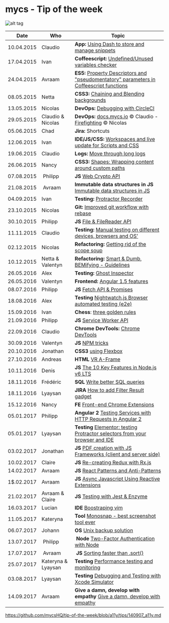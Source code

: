 # mycs - Tip of the week

![alt tag](http://media0.giphy.com/media/eEtxYul1kBS80/giphy.gif)

| Date     | Who        | Topic
---------- | ---------- | ---------
10.04.2015 | Claudio    | **App:** [Using Dash to store and manage snippets](https://github.com/mycsHQ/tip-of-the-week/blob/master/tips/150410_dash_app.md)
17.04.2015 | Ivan       | **Coffeescript:** [Undefined/Unused variables checker](https://www.npmjs.com/package/coffeelint-undefined-variables)
24.04.2015 | Avraam     | **ES5:** [Property Descriptors and "pseudomentatory" parameters in Coffeescript functions](https://github.com/mycsHQ/tip-of-the-week/blob/master/tips/150424_property_descriptors.md)
08.05.2015 | Netta      | **CSS3:** [Chaining and Blending backgrounds](https://github.com/mycsHQ/tip-of-the-week/blob/master/tips/150508_chaining_and_blending_backgrounds.md)
13.05.2015 | Nicolas    | **DevOps:** [Debugging with CircleCI](https://github.com/mycsHQ/tip-of-the-week/blob/master/tips/150513_debugging_with_circleci.md)
29.05.2015 | Claudio & Nicolas | **DevOps:** [docs.mycs.io](http://docs.mycs.io) :copyright: Claudio - [Firefighting](https://github.com/mycsHQ/documentation/wiki/Firefighting#one-api-is-not-answering-or-uptime-robot-tells-that-the-api-is-down) :copyright: Nicolas
05.06.2015 | Chad       | **Jira:** Shortcuts
12.06.2015 | Ivan       | **IDE/JS/CSS:** [Workspaces and live update for Scripts and CSS](https://developer.chrome.com/devtools/docs/workspaces)
19.06.2015 | Claudio    | **Logs:** [Move through long logs](https://github.com/mycsHQ/tip-of-the-week/blob/master/tips/150619_move_through_logs.md)
26.06.2015 | Nancy      | **CSS3:** [Shapes: Wrapping content around custom paths](https://github.com/mycsHQ/tip-of-the-week/blob/master/tips/150626_css_shapes.md)
07.08.2015 | Philipp    | **JS** [Web Crypto API](https://github.com/mycsHQ/tip-of-the-week/blob/master/tips/150807_web_crypto_api)
21.08.2015 | Avraam     | **Immutable data structures in JS** [Immutable data structures in JS](https://github.com/mycsHQ/tip-of-the-week/blob/master/tips/150821_immutable.md)
04.09.2015 | Ivan       | **Testing:** [Protractor Recorder](https://github.com/katspaugh/protractor-recorder)
23.10.2015 | Nicolas    | **Git:** [Improved git workflow with rebase](https://github.com/mycsHQ/tip-of-the-week/blob/master/tips/151023_git-rebase.md)
30.10.2015 | Philipp    | **JS** [File & FileReader API](https://github.com/mycsHQ/tip-of-the-week/tree/master/tips/151030_filereader_api)
11.11.2015 | Claudio    | **Testing:** [Manual testing on different devices, browsers and OS'](https://github.com/mycsHQ/tip-of-the-week/blob/master/tips/151111_browserstack.md)
02.12.2015 | Nicolas    | **Refactoring:** [Getting rid of the scope soup](https://github.com/mycsHQ/tip-of-the-week/blob/master/tips/151202_angular-avoid-scope-soupe.md)
10.12.2015 | Netta & Valentyn | **Refactoring:** [Smart & Dumb, BEMifying - Guidelines](https://github.com/mycsHQ/tip-of-the-week/blob/master/tips/151210_Refactoring_Guideline.md)
26.05.2016 | Alex       | **Testing:** [Ghost Inspector](https://github.com/mycsHQ/tip-of-the-week/blob/master/tips/160526_ghost-inspektor.md)
26.05.2016 | Valentyn   | **Frontend:** [Angular 1.5 features](https://github.com/mycsHQ/tip-of-the-week/blob/master/tips/160526_Angular_1.5.md)
08.07.2016 | Philipp    | **JS** [Fetch API & Promises](https://github.com/mycsHQ/tip-of-the-week/tree/master/tips/160708_fetch-api)
18.08.2016 | Alex       | **Testing** [Nightwatch.js Browser automated testing (e2e)](https://github.com/mycsHQ/tip-of-the-week/tree/master/tips/160818-nightwatch.js.md)
15.09.2016 | Ivan       | **Chess**: [three golden rules](https://github.com/mycsHQ/tip-of-the-week/blob/master/tips/160915_chess.md)
21.09.2016 | Philipp    | **JS** [Service Worker API](https://github.com/mycsHQ/tip-of-the-week/blob/master/tips/160921_serviceWorkerApi.md)
22.09.2016 | Claudio    | **Chrome DevTools:** [Chrome DevTools](https://github.com/mycsHQ/tip-of-the-week/blob/master/tips/160922_chrome_dev_tools.md)
30.09.2016 | Valentyn   | **JS** [NPM tricks](https://github.com/mycsHQ/tip-of-the-week/blob/f49d35f627c4cce7d7608864f79baec03e075dc7/tips/160930_npm_tricks.md)
20.10.2016 | Jonathan   | **CSS3** [using Flexbox](https://github.com/mycsHQ/tip-of-the-week/blob/master/tips/161020_using_flexbox.md)
27.10.2016 | Andreas    | **HTML** [VR A-Frame](https://github.com/mycsHQ/tip-of-the-week/blob/master/tips/161027_vr_with_aframe.md)
10.11.2016 | Denis      | **JS** [The 10 Key Features in Node.js v6 LTS](https://github.com/mycsHQ/tip-of-the-week/blob/master/tips/161110_10_key_features_in_Node_v6_LTS.md)
18.11.2016 | Frédéric   | **SQL** [Write better SQL queries](https://github.com/mycsHQ/tip-of-the-week/blob/master/tips/161118_write_better_sql_queries.md)
18.11.2016 | Lyaysan    | **JIRA** [How to add Filter Result gadget](https://github.com/mycsHQ/tip-of-the-week/blob/master/tips/Jira_filter_result_gadget.md)
15.12.2016 | Nancy      | **FE** [Front-end Chrome Extensions](https://github.com/mycsHQ/tip-of-the-week/blob/master/tips/161215_frontend_chrome_extensions.md)
05.01.2017 | Philipp    | **Angular 2** [Testing Services with HTTP Requests in Angular 2](https://github.com/mycsHQ/tip-of-the-week/blob/master/tips/170105-testing-services-with-Angular2.md)
05.01.2017 | Lyaysan    | **Testing** [Elementor: testing Protractor selectors from your browser and IDE](https://github.com/mycsHQ/tip-of-the-week/blob/master/tips/170105-Elementor-testing-Protractor-selectors.md)
03.02.2017 | Jonathan   | **JS** [PDF creation with JS Frameworks (client and server side)](tips/20170203_pdf-creation-with-js.md)
10.02.2017 | Claire     | **JS** [Re-creating Redux with Rx.js](tips/170210_creating_a_redux_flow_using_rxjs.md)
14.02.2017 | Avraam     | **JS** [React Patterns and Anti-Patterns](tips/react-hoc-components.md)
1$.02.2017 | Avraam     | **JS** [Async Javascript Using Reactive Extensions](http://slides.com/avraammavridis/deck-1-2-3#/)
21.02.2017 | Avraam & Claire | **JS** [Testing with Jest & Enzyme](http://slides.com/avraammavridis/deck-3#/)
16.03.2017 | Lucian     | **IDE** [Boostraping vim](https://github.com/mycsHQ/tip-of-the-week/blob/master/tips/16032017_Boostraping_vim.md)
11.05.2017 | Kateryna   | **Tool** [Monosnap - best screenshot tool ever](https://github.com/mycsHQ/tip-of-the-week/blob/master/tips/170511_monosnap-best-screenshot-tool-ever.md)
06.07.2017 | Johann     | **OS** [Unix backup solution](https://github.com/mycsHQ/tip-of-the-week/blob/master/tips/06072017_UnixBackup.md)
13.07.2017 | Philipp    | **Node** [Two-Factor Authentication with Node](https://github.com/mycsHQ/tip-of-the-week/blob/master/tips/170713_2fa_with_node.md)
17.07.2017 | Avraam    | **JS** [Sorting faster than .sort()](http://avraammavridis.com/blog/sorting-faster-than-the-native-js-sort)
25.07.2017 | Kateryna & Lyaysan | **Testing** [Performance testing and monitoring](https://github.com/mycsHQ/tip-of-the-week/blob/master/tips/170725_performance_testing.md)
03.08.2017 | Lyaysan | **Testing** [Debugging and Testing with Xcode Simulator](https://github.com/mycsHQ/tip-of-the-week/blob/master/tips/03082017_xcode_simulator_testing.md)
14.09.2017 | Avraam | **Give a damn, develop with empathy** [Give a damn, develop with empathy](https://github.com/mycsHQ/tip-of-the-week/blob/a11y/tips/140907_a11y.md)


https://github.com/mycsHQ/tip-of-the-week/blob/a11y/tips/140907_a11y.md
